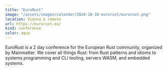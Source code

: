 ```yaml
---
title: "EuroRust"
image: "/assets/images/calendar/2024-10-10-eurorust/eurorust.png"
location: Vienna & remote
url: https://eurorust.eu/
kind: conference
color: aqua
---
```


EuroRust is a 2 day conference for the European Rust community, organized by
Mainmatter. We cover all things Rust: from Rust patterns and idioms to systems
programming and CLI tooling, servers WASM, and embedded systems.
